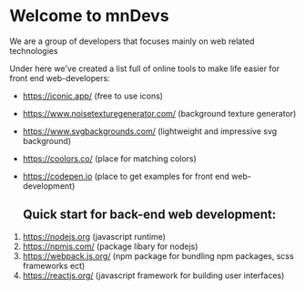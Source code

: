 # Welcome to mnDevs

We are a group of developers that focuses mainly on web related technologies 

Under here we've created a list full of online tools to make life easier for front end web-developers:

- https://iconic.app/ (free to use icons)

- https://www.noisetexturegenerator.com/ (background texture generator)

- https://www.svgbackgrounds.com/ (lightweight and impressive svg background)

- https://coolors.co/ (place for matching colors)

- https://codepen.io (place to get examples for front end web-development)

  

  ## Quick start for back-end web development:

1. https://nodejs.org (javascript runtime)
2. https://npmjs.com/ (package libary for nodejs)
3. https://webpack.js.org/ (npm package for bundling npm packages, scss frameworks ect)
4. https://reactjs.org/ (javascript framework for building user interfaces)

